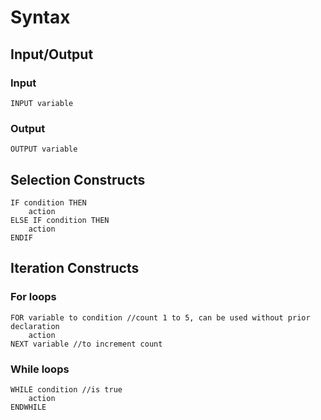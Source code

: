 # Syntax

## Input/Output

### Input

```
INPUT variable
```

### Output

```
OUTPUT variable
```

## Selection Constructs

```
IF condition THEN
	action
ELSE IF condition THEN
	action
ENDIF
```

## Iteration Constructs

### For loops

```
FOR variable to condition //count 1 to 5, can be used without prior declaration
	action
NEXT variable //to increment count
```

### While loops

```
WHILE condition //is true
	action
ENDWHILE
```